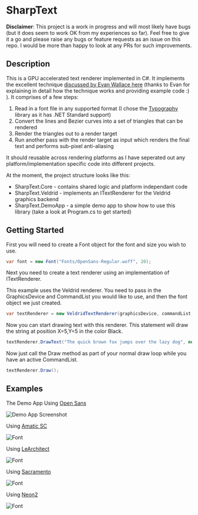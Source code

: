 # SharpText

**Disclaimer**: This project is a work in progress and will most likely have bugs (but it does seem to work OK from my experiences so far). Feel free to give it a go and please raise any bugs or feature requests as an issue on this repo. I would be more than happy to look at any PRs for such improvements.

## Description

This is a GPU accelerated text renderer implemented in C#. It implements the excellent technique [discussed by Evan Wallace here](https://medium.com/@evanwallace/easy-scalable-text-rendering-on-the-gpu-c3f4d782c5ac) (thanks to Evan for explaining in detail how the technique works and providing example code :) ). It comprises of a few steps:

1. Read in a font file in any supported format (I chose the [Typography](https://github.com/LayoutFarm/Typography) library as it has .NET Standard support)
1. Convert the lines and Bezier curves into a set of triangles that can be rendered
1. Render the triangles out to a render target
1. Run another pass with the render target as input which renders the final text and performs sub-pixel anti-aliasing

It should reusable across rendering platforms as I have seperated out any platform/implementation specific code into different projects.

At the moment, the project structure looks like this:
* SharpText.Core - contains shared logic and platform independant code
* SharpText.Veldrid - implements an ITextRenderer for the Veldrid graphics backend
* SharpText.DemoApp - a simple demo app to show how to use this library (take a look at Program.cs to get started)

## Getting Started

First you will need to create a Font object for the font and size you wish to use.

```csharp
var font = new Font("Fonts/OpenSans-Regular.woff", 20);
```

Next you need to create a text renderer using an implementation of ITextRenderer.

This example uses the Veldrid renderer. You need to pass in the GraphicsDevice and CommandList you would like to use, and then the font object we just created.

```csharp
var textRenderer = new VeldridTextRenderer(graphicsDevice, commandList, font);
```

Now you can start drawing text with this renderer. This statement will draw the string at position X=5,Y=5 in the color Black.

```csharp
textRenderer.DrawText("The quick brown fox jumps over the lazy dog", new Vector2(5, 5), new Color(0, 0, 0, 1));
```

Now just call the Draw method as part of your normal draw loop while you have an active CommandList.

```csharp
textRenderer.Draw();
```

## Examples

The Demo App Using [Open Sans](https://fonts.google.com/specimen/Open+Sans)

![Demo App Screenshot](https://raw.githubusercontent.com/drjaydenm/SharpText/master/Images/demo_app.png)

Using [Amatic SC](https://fonts.google.com/specimen/Amatic+SC)

![Font](https://raw.githubusercontent.com/drjaydenm/SharpText/master/Images/font_1.png)

Using [LeArchitect](https://www.dafont.com/learchitect.font?l[]=10&l[]=1)

![Font](https://raw.githubusercontent.com/drjaydenm/SharpText/master/Images/font_2.png)

Using [Sacramento](https://fonts.google.com/specimen/Sacramento)

![Font](https://raw.githubusercontent.com/drjaydenm/SharpText/master/Images/font_3.png)

Using [Neon2](https://www.dafont.com/neon-lights.font?l[]=10&l[]=1)

![Font](https://raw.githubusercontent.com/drjaydenm/SharpText/master/Images/font_4.png)
